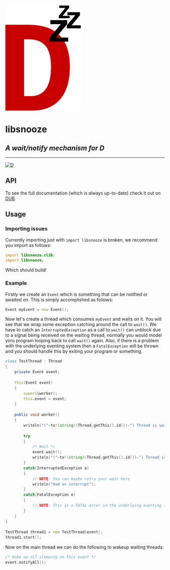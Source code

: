 ![](branding/logo.png)

# libsnooze
## **_A wait/notify mechanism for D_**

---

[![D](https://github.com/deavmi/libsnooze/actions/workflows/d.yml/badge.svg)](https://github.com/deavmi/libsnooze/actions/workflows/d.yml)

## API

To see the full documentation (which is always up-to-date) check it out on [DUB](https://libsnooze.dpldocs.info/).

## Usage

### Importing issues

Currently importing just with `import libsnooze` is broken, we recommend you import as follows:

```d
import libsnooze.clib;
import libsnooze;
```

Which should build!

### Example

Firstly we create an `Event` which is something that can be notified or awaited on. This is simply accomplished as follows:

```d
Event myEvent = new Event();
```

Now let's create a thread which consumes `myEvent` and waits on it. You will see that we wrap some exception catching around the call to `wait()`. We have to catch an `InterruptedException` as a call to `wait()` can unblock due to a signal being received on the waiting thread, normally you would model yoru program looping back to call `wait()` again. Also, if there is a problem with the underlying eventing system then a `FatalException` will be thrown and you should handle this by exiting your program or something.

```d
class TestThread : Thread
{
    private Event event;

    this(Event event)
    {
        super(&worker);
        this.event = event;
    }

    public void worker()
    {
        writeln("("~to!(string)(Thread.getThis().id())~") Thread is waiting...");

        try
        {
            /* Wait */
            event.wait();
            writeln("("~to!(string)(Thread.getThis().id())~") Thread is waiting... [done]");
        }
        catch(InterruptedException e)
        {
            // NOTE: You can maybe retry your wait here
            writeln("Had an interrupt");
        }
        catch(FatalException e)
        {
            // NOTE: This is a FATAL error in the underlying eventing system, do not continue
        }
    }
}

TestThread thread1 = new TestThread(event);
thread1.start();
```

Now on the main thread we can do the following to wakeup waiting threads:

```d
/* Wake up all sleeping on this event */
event.notifyAll();
```
